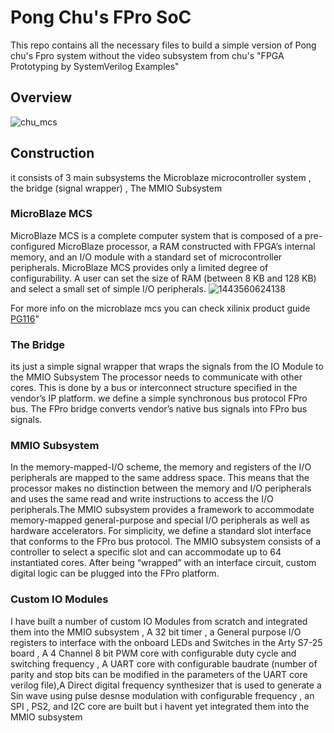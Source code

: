 # Pong Chu's FPro SoC
This repo contains all the necessary files to build a simple version of Pong chu's Fpro system without the video subsystem from chu's "FPGA Prototyping by SystemVerilog Examples"
## Overview
![chu_mcs](https://github.com/user-attachments/assets/135f0d06-2938-4722-a4ad-17820cc29f32)

## Construction 
it consists of 3 main subsystems the Microblaze microcontroller system , the bridge (signal wrapper) , The MMIO Subsystem 
### MicroBlaze MCS 
MicroBlaze MCS is a complete computer system that is composed of a pre-configured MicroBlaze processor, a RAM constructed with FPGA’s internal memory, and an I/O module with a standard set of microcontroller peripherals. MicroBlaze MCS provides only a limited degree of configurability. A user can set the size of RAM (between 8 KB and 128 KB) and select a small set of simple I/O peripherals.
![1443560624138](https://github.com/user-attachments/assets/8e7189b1-4b9a-444e-bc4f-9ab2d1a29994)

For more info on the microblaze mcs you can check xilinix product guide [PG116](https://docs.amd.com/v/u/en-US/pg116-microblaze-mcs)"
### The Bridge
its just a simple signal wrapper that wraps the signals from the IO Module to the MMIO Subsystem The processor needs to communicate with other cores. This is done by a bus or interconnect structure specified in the vendor’s IP platform. we define a simple synchronous bus protocol FPro bus. The FPro bridge converts vendor’s native bus signals into FPro bus signals. 
### MMIO Subsystem
In the memory-mapped-I/O scheme, the memory and registers of the I/O peripherals are mapped to the same address space. This means that the processor makes no distinction between the memory and I/O peripherals and uses the same read and write instructions to access the I/O peripherals.The MMIO subsystem provides a framework to accommodate memory-mapped general-purpose and special I/O peripherals as well as hardware accelerators. For simplicity, we define a standard slot interface that conforms to the FPro bus protocol. The MMIO subsystem consists of a controller to select a specific slot and can accommodate up to 64 instantiated cores. After being “wrapped” with an interface circuit, custom digital logic can be plugged into the FPro platform.
### Custom IO Modules
I have built a number of custom IO Modules from scratch and integrated them into the MMIO subsystem , A 32 bit timer , a General purpose I/O registers to interface with the onboard LEDs and Switches in the Arty S7-25 board , A 4 Channel 8 bit PWM core with configurable duty cycle and switching frequency , A UART core with configurable baudrate (number of parity and stop bits can be modified in the parameters of the UART core verilog file),A Direct digital frequency synthesizer that is used to generate a Sin wave using pulse desnse modulation with configurable frequency , an SPI , PS2, and I2C core are built but i havent yet integrated them into the MMIO subsystem 
